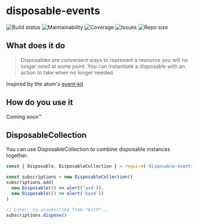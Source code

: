 # disposable-events

![Build status](https://img.shields.io/travis/com/tuomashatakka/disposable-events?style=for-the-badge)
![Maintainability](https://img.shields.io/codeclimate/maintainability/tuomashatakka/disposable-events?style=for-the-badge)
![Coverage](https://img.shields.io/codeclimate/coverage/tuomashatakka/disposable-events?style=for-the-badge)
![Issues](https://img.shields.io/github/issues-raw/tuomashatakka/disposable-events?color=%2380afc0&style=for-the-badge)
![Repo size](https://img.shields.io/github/languages/code-size/tuomashatakka/disposable-events?color=%2300aaaa&style=for-the-badge)

## What does it do

> Disposables are convenient ways to represent a resource you will no longer need at some point. You can instantiate a disposable with an action to take when no longer needed.

Inspired by the atom's [event-kit](https://github.com/atom/event-kit)

## How do you use it

Coming soon™️

## DisposableCollection

You can use DisposableCollection to combine disposable instances together.

```js
const { Disposable, DisposableCollection } = require('disposable-events')

const subscriptions = new DisposableCollection()
subscriptions.add(
  new Disposable(() => alert('asd')),
  new Disposable(() => alert('basd'))
)

// Later, to unsubscribe from *both*...
subscriptions.dispose()
```
